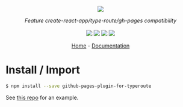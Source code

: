 <p align="center">
    <img src="https://user-images.githubusercontent.com/6702424/80216211-00ef5280-863e-11ea-81de-59f3a3d4b8e4.png">  
</p>
<p align="center">
    <i>Feature create-react-app/type-route/gh-pages compatibility</i>
    <br>
    <br>
    <img src="https://github.com/garronej/github-pages-plugin-for-typeroute/workflows/ci/badge.svg?branch=master">
    <img src="https://img.shields.io/bundlephobia/minzip/github-pages-plugin-for-typeroute">
    <img src="https://img.shields.io/npm/dw/github-pages-plugin-for-typeroute">
    <img src="https://img.shields.io/npm/l/github-pages-plugin-for-typeroute">
</p>
<p align="center">
  <a href="https://github.com/garronej/github-pages-plugin-for-typeroute">Home</a>
  -
  <a href="https://github.com/garronej/github-pages-plugin-for-typeroute">Documentation</a>
</p>

# Install / Import

```bash
$ npm install --save github-pages-plugin-for-typeroute
```

See [this repo](https://github.com/thieryw) for an example.

